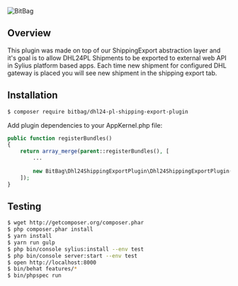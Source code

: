 ![BitBag](https://bitbag.pl/static/bitbag-logo.png)

## Overview

This plugin was made on top of our ShippingExport abstraction layer and it's goal is to allow DHL24PL Shipments to be exported to external web API in Sylius platform based apps. Each time new shipment for configured DHL gateway is placed you will see new shipment in the shipping export tab.

## Installation

```bash
$ composer require bitbag/dhl24-pl-shipping-export-plugin

```
    
Add plugin dependencies to your AppKernel.php file:

```php
public function registerBundles()
{
    return array_merge(parent::registerBundles(), [
        ...
        
        new BitBag\Dhl24ShippingExportPlugin\Dhl24ShippingExportPlugin(),
    ]);
}
```

## Testing

```bash
$ wget http://getcomposer.org/composer.phar
$ php composer.phar install
$ yarn install
$ yarn run gulp
$ php bin/console sylius:install --env test
$ php bin/console server:start --env test
$ open http://localhost:8000
$ bin/behat features/*
$ bin/phpspec run
```
